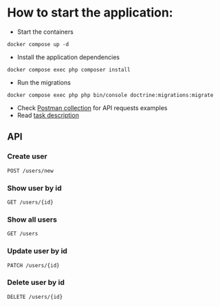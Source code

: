 # How to start the application:
- Start the containers

`docker compose up -d`

- Install the application dependencies

`docker compose exec php composer install`

- Run the migrations

`docker compose exec php php bin/console doctrine:migrations:migrate`

- Check [Postman collection](https://github.com/tsydenov/symfony-crud/blob/master/novex.postman_collection.json) for API requests examples
- Read [task description](https://github.com/tsydenov/symfony-crud/blob/master/to-do)

## API
### Create user
`POST /users/new`

### Show user by id
`GET /users/{id}`

### Show all users
`GET /users`

### Update user by id
`PATCH /users/{id}`

### Delete user by id
`DELETE /users/{id}`
